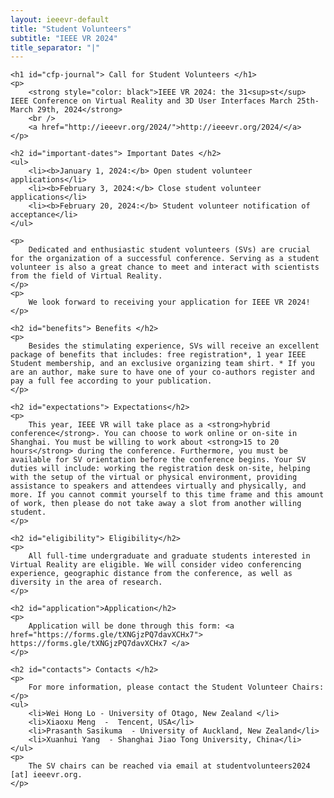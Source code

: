 ```yaml
---
layout: ieeevr-default
title: "Student Volunteers"
subtitle: "IEEE VR 2024"
title_separator: "|"
---
```


<div>
    <!-- <p>
        More information coming soon, please watch this space.
    </p> -->
    
    <h1 id="cfp-journal"> Call for Student Volunteers </h1>
    <p>
        <strong style="color: black">IEEE VR 2024: the 31<sup>st</sup> IEEE Conference on Virtual Reality and 3D User Interfaces March 25th-March 29th, 2024</strong>
        <br />
        <a href="http://ieeevr.org/2024/">http://ieeevr.org/2024/</a>
    </p>

    <h2 id="important-dates"> Important Dates </h2>
    <ul>
        <li><b>January 1, 2024:</b> Open student volunteer applications</li>
        <li><b>February 3, 2024:</b> Close student volunteer applications</li>
        <li><b>February 20, 2024:</b> Student volunteer notification of acceptance</li>
    </ul>
    
    <p>
        Dedicated and enthusiastic student volunteers (SVs) are crucial for the organization of a successful conference. Serving as a student volunteer is also a great chance to meet and interact with scientists from the field of Virtual Reality.
    </p>
    <p>
        We look forward to receiving your application for IEEE VR 2024!
    </p>

    <h2 id="benefits"> Benefits </h2>
    <p>
        Besides the stimulating experience, SVs will receive an excellent package of benefits that includes: free registration*, 1 year IEEE Student membership, and an exclusive organizing team shirt. * If you are an author, make sure to have one of your co-authors register and pay a full fee according to your publication.
    </p>

    <h2 id="expectations"> Expectations</h2>
    <p>
        This year, IEEE VR will take place as a <strong>hybrid conference</strong>. You can choose to work online or on-site in Shanghai. You must be willing to work about <strong>15 to 20 hours</strong> during the conference. Furthermore, you must be available for SV orientation before the conference begins. Your SV duties will include: working the registration desk on-site, helping with the setup of the virtual or physical environment, providing assistance to speakers and attendees virtually and physically, and more. If you cannot commit yourself to this time frame and this amount of work, then please do not take away a slot from another willing student.
    </p>

    <h2 id="eligibility"> Eligibility</h2>
    <p>
        All full-time undergraduate and graduate students interested in Virtual Reality are eligible. We will consider video conferencing experience, geographic distance from the conference, as well as diversity in the area of research.
    </p>
    
    <h2 id="application">Application</h2>
    <p>
        Application will be done through this form: <a href="https://forms.gle/tXNGjzPQ7davXCHx7"> https://forms.gle/tXNGjzPQ7davXCHx7 </a>
    </p>

    <h2 id="contacts"> Contacts </h2>
    <p>
        For more information, please contact the Student Volunteer Chairs: 
    </p>
    <ul>
        <li>Wei Hong Lo - University of Otago, New Zealand </li>
        <li>Xiaoxu Meng  -  Tencent, USA</li>
        <li>Prasanth Sasikuma  - University of Auckland, New Zealand</li>
        <li>Xuanhui Yang  - Shanghai Jiao Tong University, China</li>
    </ul>
    <p>
        The SV chairs can be reached via email at studentvolunteers2024 [at] ieeevr.org.
    </p>
   

</div>
